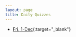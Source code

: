 ```yaml
---
layout: page
title: Daily Quizzes
---
```


* [Fri, 1-Dec](https://goo.gl/forms/DWyLfzgQCLf4d5tI3){:target="_blank"}

<!--
* [Mon, 4-Dec](https://goo.gl/forms/aUaHmUJH5L9Sip2j1){:target="_blank"}
-->

